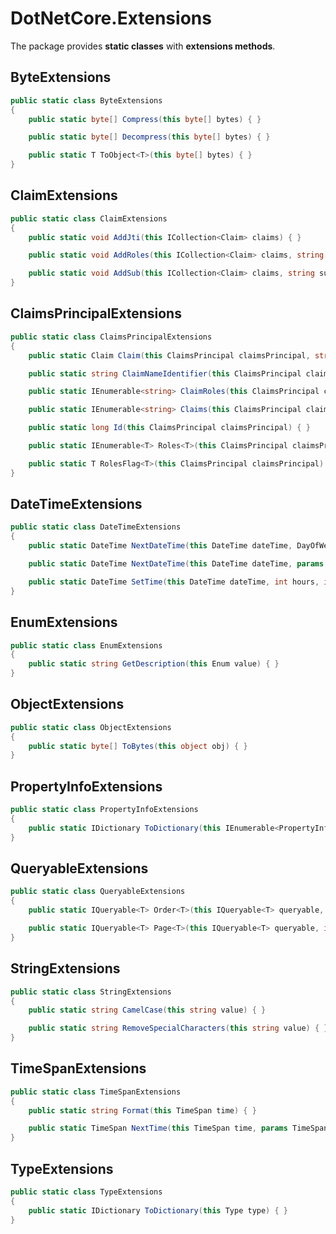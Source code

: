 # DotNetCore.Extensions

The package provides **static classes** with **extensions methods**.

## ByteExtensions

```cs
public static class ByteExtensions
{
    public static byte[] Compress(this byte[] bytes) { }

    public static byte[] Decompress(this byte[] bytes) { }

    public static T ToObject<T>(this byte[] bytes) { }
}
```

## ClaimExtensions

```cs
public static class ClaimExtensions
{
    public static void AddJti(this ICollection<Claim> claims) { }

    public static void AddRoles(this ICollection<Claim> claims, string[] roles) { }

    public static void AddSub(this ICollection<Claim> claims, string sub) { }
}
```

## ClaimsPrincipalExtensions

```cs
public static class ClaimsPrincipalExtensions
{
    public static Claim Claim(this ClaimsPrincipal claimsPrincipal, string claimType) { }

    public static string ClaimNameIdentifier(this ClaimsPrincipal claimsPrincipal) { }

    public static IEnumerable<string> ClaimRoles(this ClaimsPrincipal claimsPrincipal) { }

    public static IEnumerable<string> Claims(this ClaimsPrincipal claimsPrincipal, string claimType) { }

    public static long Id(this ClaimsPrincipal claimsPrincipal) { }

    public static IEnumerable<T> Roles<T>(this ClaimsPrincipal claimsPrincipal) where T : Enum { }

    public static T RolesFlag<T>(this ClaimsPrincipal claimsPrincipal) where T : Enum { }
}
```

## DateTimeExtensions

```cs
public static class DateTimeExtensions
{
    public static DateTime NextDateTime(this DateTime dateTime, DayOfWeek[] days, TimeSpan[] times) { }

    public static DateTime NextDateTime(this DateTime dateTime, params DayOfWeek[] days) { }

    public static DateTime SetTime(this DateTime dateTime, int hours, int minutes, int seconds) { }
}
```

## EnumExtensions

```cs
public static class EnumExtensions
{
    public static string GetDescription(this Enum value) { }
}
```

## ObjectExtensions

```cs
public static class ObjectExtensions
{
    public static byte[] ToBytes(this object obj) { }
}
```

## PropertyInfoExtensions

```cs
public static class PropertyInfoExtensions
{
    public static IDictionary ToDictionary(this IEnumerable<PropertyInfo> properties) { }
}
```

## QueryableExtensions

```cs
public static class QueryableExtensions
{
    public static IQueryable<T> Order<T>(this IQueryable<T> queryable, string property, bool ascending) { }

    public static IQueryable<T> Page<T>(this IQueryable<T> queryable, int index, int size) { }
}
```

## StringExtensions

```cs
public static class StringExtensions
{
    public static string CamelCase(this string value) { }

    public static string RemoveSpecialCharacters(this string value) { }
}
```

## TimeSpanExtensions

```cs
public static class TimeSpanExtensions
{
    public static string Format(this TimeSpan time) { }

    public static TimeSpan NextTime(this TimeSpan time, params TimeSpan[] times) { }
}
```

## TypeExtensions

```cs
public static class TypeExtensions
{
    public static IDictionary ToDictionary(this Type type) { }
}
```
